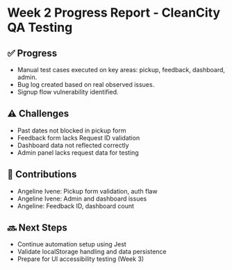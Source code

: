 # Week 2 Progress Report - CleanCity QA Testing

## ✅ Progress
- Manual test cases executed on key areas: pickup, feedback, dashboard, admin.
- Bug log created based on real observed issues.
- Signup flow vulnerability identified.

## ⚠️ Challenges
- Past dates not blocked in pickup form
- Feedback form lacks Request ID validation
- Dashboard data not reflected correctly
- Admin panel lacks request data for testing

## 👥 Contributions
- Angeline Ivene: Pickup form validation, auth flaw
- Angeline Ivene: Admin and dashboard issues
- Angeline: Feedback ID, dashboard count

## 🔜 Next Steps
- Continue automation setup using Jest
- Validate localStorage handling and data persistence
- Prepare for UI accessibility testing (Week 3)